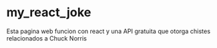 # my_react_joke
 Esta pagina web funcion con react y una API gratuita que otorga chistes relacionados a Chuck Norris
